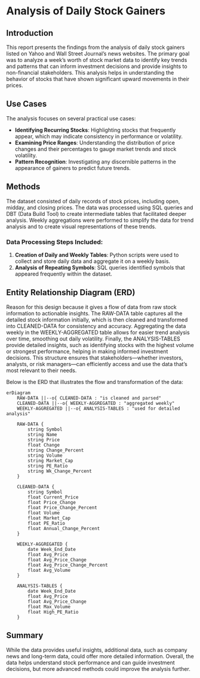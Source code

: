 # Analysis of Daily Stock Gainers

## Introduction
This report presents the findings from the analysis of daily stock gainers listed on Yahoo and Wall Street Journal’s news websites. The primary goal was to analyze a week’s worth of stock market data to identify key trends and patterns that can inform investment decisions and provide insights to non-financial stakeholders. This analysis helps in understanding the behavior of stocks that have shown significant upward movements in their prices.

## Use Cases
The analysis focuses on several practical use cases:

- **Identifying Recurring Stocks**: Highlighting stocks that frequently appear, which may indicate consistency in performance or volatility.
- **Examining Price Ranges**: Understanding the distribution of price changes and their percentages to gauge market trends and stock volatility.
- **Pattern Recognition**: Investigating any discernible patterns in the appearance of gainers to predict future trends.

## Methods
The dataset consisted of daily records of stock prices, including open, midday, and closing prices. The data was processed using SQL queries and DBT (Data Build Tool) to create intermediate tables that facilitated deeper analysis. Weekly aggregations were performed to simplify the data for trend analysis and to create visual representations of these trends.

### Data Processing Steps Included:
1. **Creation of Daily and Weekly Tables**: Python scripts were used to collect and store daily data and aggregate it on a weekly basis.
2. **Analysis of Repeating Symbols**: SQL queries identified symbols that appeared frequently within the dataset.

## Entity Relationship Diagram (ERD)
Reason for this design because it gives a flow of data from raw stock information to actionable insights. The RAW-DATA table captures all the detailed stock information initially, which is then cleaned and transformed into CLEANED-DATA for consistency and accuracy. Aggregating the data weekly in the WEEKLY-AGGREGATED table allows for easier trend analysis over time, smoothing out daily volatility. Finally, the ANALYSIS-TABLES provide detailed insights, such as identifying stocks with the highest volume or strongest performance, helping in making informed investment decisions. This structure ensures that stakeholders—whether investors, analysts, or risk managers—can efficiently access and use the data that’s most relevant to their needs.

Below is the ERD that illustrates the flow and transformation of the data:

```mermaid
erDiagram
    RAW-DATA ||--o{ CLEANED-DATA : "is cleaned and parsed"
    CLEANED-DATA ||--o{ WEEKLY-AGGREGATED : "aggregated weekly"
    WEEKLY-AGGREGATED ||--o{ ANALYSIS-TABLES : "used for detailed analysis"

    RAW-DATA {
        string Symbol
        string Name
        string Price
        float Change
        string Change_Percent
        string Volume
        string Market_Cap
        string PE_Ratio
        string Wk_Change_Percent
    }

    CLEANED-DATA {
        string Symbol
        float Current_Price
        float Price_Change
        float Price_Change_Percent
        float Volume
        float Market_Cap
        float PE_Ratio
        float Annual_Change_Percent
    }

    WEEKLY-AGGREGATED {
        date Week_End_Date
        float Avg_Price
        float Avg_Price_Change
        float Avg_Price_Change_Percent
        float Avg_Volume
    }

    ANALYSIS-TABLES {
        date Week_End_Date
        float Avg_Price
        float Avg_Price_Change
        float Max_Volume
        float High_PE_Ratio
    }
```

## Summary
While the data provides useful insights, additional data, such as company news and long-term data, could offer more detailed information. Overall, the data helps understand stock performance and can guide investment decisions, but more advanced methods could improve the analysis further.
